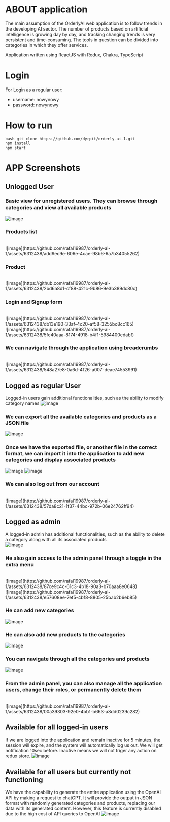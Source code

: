 # ABOUT application
The main assumption of the OrderlyAI web application is to follow trends in the developing AI sector. The number of products based on artificial intelligence is growing day by day, and tracking changing trends is very persistent and time-consuming. The tools in question can be divided into categories in which they offer services.

Application written using ReactJS with Redux, Chakra, TypeScript

# Login

For Login as a regular user:
- username: nowynowy
- password: nowynowy

# How to run

```
bash git clone https://github.com/dyrpit/orderly-ai-1.git
npm install
npm start
```

# APP Screenshots 

## Unlogged User
### Basic view for unregistered users. They can browse through categories and view all available products
![image](https://github.com/rafal19987/orderly-ai-1/assets/6312438/1829556a-4a75-488b-84f3-bdcbc1f9ce19)

### Products list
<br />
![image](https://github.com/rafal19987/orderly-ai-1/assets/6312438/add9ec9e-606e-4cae-98b6-6a7b34055262)

### Product
<br />
![image](https://github.com/rafal19987/orderly-ai-1/assets/6312438/2bd6a8d1-cf88-421c-9b86-9e3b389dc80c)

### Login and Signup form
<br />
![image](https://github.com/rafal19987/orderly-ai-1/assets/6312438/db13e190-33af-4c20-af58-3255bc8cc165)
<br/>
![image](https://github.com/rafal19987/orderly-ai-1/assets/6312438/5fe40aaa-8174-4918-b4f1-5984400edabf)

### We can navigate through the application using breadcrumbs
<br />
![image](https://github.com/rafal19987/orderly-ai-1/assets/6312438/548a27e8-0a6d-4126-a007-deae74553991)

## Logged as regular User
Logged-in users gain additional functionalities, such as the ability to modify category names
![image](https://github.com/rafal19987/orderly-ai-1/assets/6312438/d547e3fc-4eb1-49dc-8e7a-fc6e2e16509e)

### We can export all the available categories and products as a JSON file
![image](https://github.com/rafal19987/orderly-ai-1/assets/6312438/859fdb0a-b26e-4008-af39-cff7971a7d9b)

### Once we have the exported file, or another file in the correct format, we can import it into the application to add new categories and display associated products
![image](https://github.com/rafal19987/orderly-ai-1/assets/6312438/c5650ba3-e68d-42ba-bff0-526e6ccf5ae7)
![image](https://github.com/rafal19987/orderly-ai-1/assets/6312438/ee2945be-f321-4b73-9c92-1b81e4735d13)

### We can also log out from our account
<br/>
![image](https://github.com/rafal19987/orderly-ai-1/assets/6312438/57da8c21-1f37-44bc-972b-06e24762ff94)

## Logged as admin
A logged-in admin has additional functionalities, such as the ability to delete a category along with all its associated products
<br/>
![image](https://github.com/rafal19987/orderly-ai-1/assets/6312438/12edf8a0-1942-4b8f-b8e5-e3035bf1d9f0)

### He also gain access to the admin panel through a toggle in the extra menu
<br/>
![image](https://github.com/rafal19987/orderly-ai-1/assets/6312438/87ce9c4c-61c3-4b18-90a3-b70aaa8e0648)
<br/>
![image](https://github.com/rafal19987/orderly-ai-1/assets/6312438/e57608ee-7ef5-4bf8-8805-25bab2b6eb85)

### He can add new categories
![image](https://github.com/rafal19987/orderly-ai-1/assets/6312438/04bb2bb4-e392-40e1-9fda-ec286cee0fb3)

### He can also add new products to the categories
![image](https://github.com/rafal19987/orderly-ai-1/assets/6312438/acb2b310-5167-4e92-af77-3b593448bda9)

### You can navigate through all the categories and products
![image](https://github.com/rafal19987/orderly-ai-1/assets/6312438/f8ea291e-70fa-47c4-94b0-69bf08b5acf0)

### From the admin panel, you can also manage all the application users, change their roles, or permanently delete them
<br />
![image](https://github.com/rafal19987/orderly-ai-1/assets/6312438/00a39303-92e0-4bb1-b663-a8dd0239c282)

## Available for all logged-in users
If we are logged into the application and remain inactive for 5 minutes, the session will expire, and the system will automatically log us out. We will get notification 10sec before. Inactive means we will not triger any action on redux store.
![image](https://github.com/rafal19987/orderly-ai-1/assets/6312438/d4bf6aa7-8121-407f-a67a-8b958fdf8c3c)

## Available for all users but currently not functioning
We have the capability to generate the entire application using the OpenAI API by making a request to chatGPT. It will provide the output in JSON format with randomly generated categories and products, replacing our data with its generated content. However, this feature is currently disabled due to the high cost of API queries to OpenAI
![image](https://github.com/rafal19987/orderly-ai-1/assets/6312438/d64e5e0b-39cc-48f8-a9ce-7edffd0cb531)

